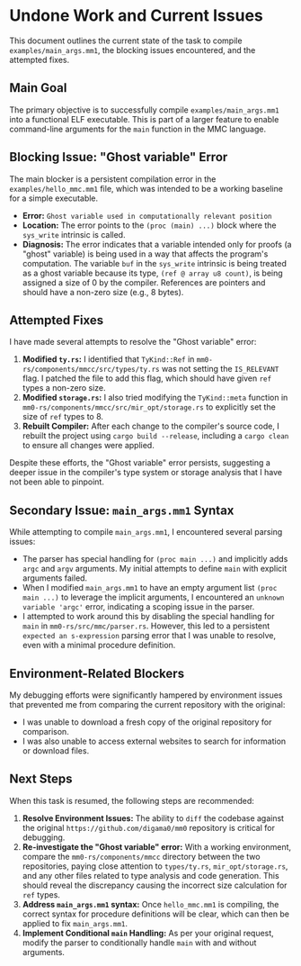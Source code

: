 # Undone Work and Current Issues

This document outlines the current state of the task to compile `examples/main_args.mm1`, the blocking issues encountered, and the attempted fixes.

## Main Goal

The primary objective is to successfully compile `examples/main_args.mm1` into a functional ELF executable. This is part of a larger feature to enable command-line arguments for the `main` function in the MMC language.

## Blocking Issue: "Ghost variable" Error

The main blocker is a persistent compilation error in the `examples/hello_mmc.mm1` file, which was intended to be a working baseline for a simple executable.

- **Error:** `Ghost variable used in computationally relevant position`
- **Location:** The error points to the `(proc (main) ...)` block where the `sys_write` intrinsic is called.
- **Diagnosis:** The error indicates that a variable intended only for proofs (a "ghost" variable) is being used in a way that affects the program's computation. The variable `buf` in the `sys_write` intrinsic is being treated as a ghost variable because its type, `(ref @ array u8 count)`, is being assigned a size of 0 by the compiler. References are pointers and should have a non-zero size (e.g., 8 bytes).

## Attempted Fixes

I have made several attempts to resolve the "Ghost variable" error:

1.  **Modified `ty.rs`:** I identified that `TyKind::Ref` in `mm0-rs/components/mmcc/src/types/ty.rs` was not setting the `IS_RELEVANT` flag. I patched the file to add this flag, which should have given `ref` types a non-zero size.
2.  **Modified `storage.rs`:** I also tried modifying the `TyKind::meta` function in `mm0-rs/components/mmcc/src/mir_opt/storage.rs` to explicitly set the size of `ref` types to 8.
3.  **Rebuilt Compiler:** After each change to the compiler's source code, I rebuilt the project using `cargo build --release`, including a `cargo clean` to ensure all changes were applied.

Despite these efforts, the "Ghost variable" error persists, suggesting a deeper issue in the compiler's type system or storage analysis that I have not been able to pinpoint.

## Secondary Issue: `main_args.mm1` Syntax

While attempting to compile `main_args.mm1`, I encountered several parsing issues:

- The parser has special handling for `(proc main ...)` and implicitly adds `argc` and `argv` arguments. My initial attempts to define `main` with explicit arguments failed.
- When I modified `main_args.mm1` to have an empty argument list `(proc main ...)` to leverage the implicit arguments, I encountered an `unknown variable 'argc'` error, indicating a scoping issue in the parser.
- I attempted to work around this by disabling the special handling for `main` in `mm0-rs/src/mmc/parser.rs`. However, this led to a persistent `expected an s-expression` parsing error that I was unable to resolve, even with a minimal procedure definition.

## Environment-Related Blockers

My debugging efforts were significantly hampered by environment issues that prevented me from comparing the current repository with the original:

- I was unable to download a fresh copy of the original repository for comparison.
- I was also unable to access external websites to search for information or download files.

## Next Steps

When this task is resumed, the following steps are recommended:

1.  **Resolve Environment Issues:** The ability to `diff` the codebase against the original `https://github.com/digama0/mm0` repository is critical for debugging.
2.  **Re-investigate the "Ghost variable" error:** With a working environment, compare the `mm0-rs/components/mmcc` directory between the two repositories, paying close attention to `types/ty.rs`, `mir_opt/storage.rs`, and any other files related to type analysis and code generation. This should reveal the discrepancy causing the incorrect size calculation for `ref` types.
3.  **Address `main_args.mm1` syntax:** Once `hello_mmc.mm1` is compiling, the correct syntax for procedure definitions will be clear, which can then be applied to fix `main_args.mm1`.
4.  **Implement Conditional `main` Handling:** As per your original request, modify the parser to conditionally handle `main` with and without arguments.
